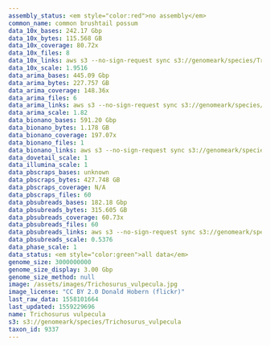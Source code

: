 ```yaml
---
assembly_status: <em style="color:red">no assembly</em>
common_name: common brushtail possum
data_10x_bases: 242.17 Gbp
data_10x_bytes: 115.568 GB
data_10x_coverage: 80.72x
data_10x_files: 8
data_10x_links: aws s3 --no-sign-request sync s3://genomeark/species/Trichosurus_vulpecula/mTriVul1/genomic_data/10x/ .<br>
data_10x_scale: 1.9516
data_arima_bases: 445.09 Gbp
data_arima_bytes: 227.757 GB
data_arima_coverage: 148.36x
data_arima_files: 6
data_arima_links: aws s3 --no-sign-request sync s3://genomeark/species/Trichosurus_vulpecula/mTriVul1/genomic_data/arima/ .<br>
data_arima_scale: 1.82
data_bionano_bases: 591.20 Gbp
data_bionano_bytes: 1.178 GB
data_bionano_coverage: 197.07x
data_bionano_files: 1
data_bionano_links: aws s3 --no-sign-request sync s3://genomeark/species/Trichosurus_vulpecula/mTriVul1/genomic_data/bionano/ .<br>
data_dovetail_scale: 1
data_illumina_scale: 1
data_pbscraps_bases: unknown
data_pbscraps_bytes: 427.748 GB
data_pbscraps_coverage: N/A
data_pbscraps_files: 60
data_pbsubreads_bases: 182.18 Gbp
data_pbsubreads_bytes: 315.605 GB
data_pbsubreads_coverage: 60.73x
data_pbsubreads_files: 60
data_pbsubreads_links: aws s3 --no-sign-request sync s3://genomeark/species/Trichosurus_vulpecula/mTriVul1/genomic_data/pacbio/ . --exclude "*scraps.bam*"<br>
data_pbsubreads_scale: 0.5376
data_phase_scale: 1
data_status: <em style="color:green">all data</em>
genome_size: 3000000000
genome_size_display: 3.00 Gbp
genome_size_method: null
image: /assets/images/Trichosurus_vulpecula.jpg
image_license: "CC BY 2.0 Donald Hobern (flickr)"
last_raw_data: 1558101664
last_updated: 1559229696
name: Trichosurus vulpecula
s3: s3://genomeark/species/Trichosurus_vulpecula
taxon_id: 9337
---
```


